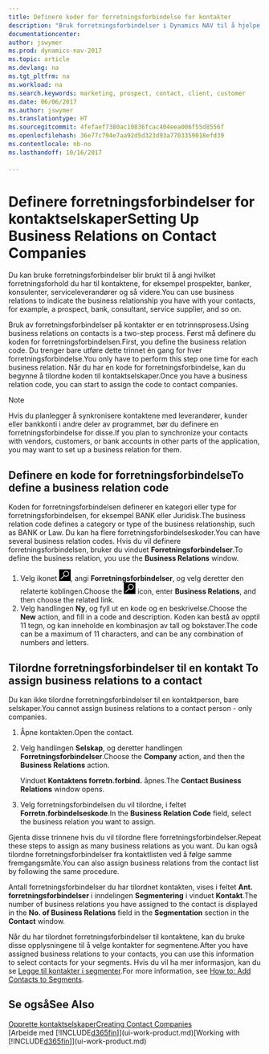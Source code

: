 ```yaml
---
title: Definere koder for forretningsforbindelse for kontakter
description: "Bruk forretningsforbindelser i Dynamics NAV til å hjelpe til med markedsføring, og til å angi hvilket forretningsforhold du har til prospekter, klienter og kunder, for eksempel en bank eller serviceleverandør."
documentationcenter: 
author: jswymer
ms.prod: dynamics-nav-2017
ms.topic: article
ms.devlang: na
ms.tgt_pltfrm: na
ms.workload: na
ms.search.keywords: marketing, prospect, contact, client, customer
ms.date: 06/06/2017
ms.author: jswymer
ms.translationtype: HT
ms.sourcegitcommit: 4fefaef7380ac10836fcac404eea006f55d8556f
ms.openlocfilehash: 36e77c794e7aa92d5d323d93a7703359018efd39
ms.contentlocale: nb-no
ms.lasthandoff: 10/16/2017

---
```

# <a name="setting-up-business-relations-on-contact-companies"></a><span data-ttu-id="a782f-103">Definere forretningsforbindelser for kontaktselskaper</span><span class="sxs-lookup"><span data-stu-id="a782f-103">Setting Up Business Relations on Contact Companies</span></span>
<span data-ttu-id="a782f-104">Du kan bruke forretningsforbindelser blir brukt til å angi hvilket forretningsforhold du har til kontaktene, for eksempel prospekter, banker, konsulenter, serviceleverandører og så videre.</span><span class="sxs-lookup"><span data-stu-id="a782f-104">You can use business relations to indicate the business relationship you have with your contacts, for example, a prospect, bank, consultant, service supplier, and so on.</span></span>

<span data-ttu-id="a782f-105">Bruk av forretningsforbindelser på kontakter er en totrinnsprosess.</span><span class="sxs-lookup"><span data-stu-id="a782f-105">Using business relations on contacts is a two-step process.</span></span> <span data-ttu-id="a782f-106">Først må definere du koden for forretningsforbindelsen.</span><span class="sxs-lookup"><span data-stu-id="a782f-106">First, you define the business relation code.</span></span> <span data-ttu-id="a782f-107">Du trenger bare utføre dette trinnet én gang for hver forretningsforbindelse.</span><span class="sxs-lookup"><span data-stu-id="a782f-107">You only have to perform this step one time for each business relation.</span></span> <span data-ttu-id="a782f-108">Når du har en kode for forretningsforbindelse, kan du begynne å tilordne koden til kontaktselskaper.</span><span class="sxs-lookup"><span data-stu-id="a782f-108">Once you have a business relation code, you can start to assign the code to contact companies.</span></span>

> [!NOTE]  
>   <span data-ttu-id="a782f-109">Hvis du planlegger å synkronisere kontaktene med leverandører, kunder eller bankkonti i andre deler av programmet, bør du definere en forretningsforbindelse for disse.</span><span class="sxs-lookup"><span data-stu-id="a782f-109">If you plan to synchronize your contacts with vendors, customers, or bank accounts in other parts of the application, you may want to set up a business relation for them.</span></span>

## <a name="to-define-a-business-relation-code"></a><span data-ttu-id="a782f-110">Definere en kode for forretningsforbindelse</span><span class="sxs-lookup"><span data-stu-id="a782f-110">To define a business relation code</span></span>
<span data-ttu-id="a782f-111">Koden for forretningsforbindelsen definerer en kategori eller type for forretningsforbindelsen, for eksempel BANK eller Juridisk.</span><span class="sxs-lookup"><span data-stu-id="a782f-111">The business relation code defines a category or type of the business relationship, such as BANK or Law.</span></span> <span data-ttu-id="a782f-112">Du kan ha flere forretningsforbindelseskoder.</span><span class="sxs-lookup"><span data-stu-id="a782f-112">You can have several business relation codes.</span></span> <span data-ttu-id="a782f-113">Hvis du vil definere forretningsforbindelsen, bruker du vinduet **Forretningsforbindelser**.</span><span class="sxs-lookup"><span data-stu-id="a782f-113">To define the business relation, you use the **Business Relations** window.</span></span>

1. <span data-ttu-id="a782f-114">Velg ikonet ![Søk etter side eller rapport](media/ui-search/search_small.png "Søk etter side eller rapport"), angi **Forretningsforbindelser**, og velg deretter den relaterte koblingen.</span><span class="sxs-lookup"><span data-stu-id="a782f-114">Choose the ![Search for Page or Report](media/ui-search/search_small.png "Search for Page or Report icon") icon, enter **Business Relations**, and then choose the related link.</span></span>
2. <span data-ttu-id="a782f-115">Velg handlingen **Ny**, og fyll ut en kode og en beskrivelse.</span><span class="sxs-lookup"><span data-stu-id="a782f-115">Choose the **New** action, and fill in a code and description.</span></span> <span data-ttu-id="a782f-116">Koden kan bestå av opptil 11 tegn, og kan inneholde en kombinasjon av tall og bokstaver.</span><span class="sxs-lookup"><span data-stu-id="a782f-116">The code can be a maximum of 11 characters, and can be any combination of numbers and letters.</span></span>

## <span data-ttu-id="a782f-117"><a name="AssignBusRelContact"></a> Tilordne forretningsforbindelser til en kontakt</span><span class="sxs-lookup"><span data-stu-id="a782f-117"><a name="AssignBusRelContact"></a> To assign business relations to a contact</span></span>
<span data-ttu-id="a782f-118">Du kan ikke tilordne forretningsforbindelser til en kontaktperson, bare selskaper.</span><span class="sxs-lookup"><span data-stu-id="a782f-118">You cannot assign business relations to a contact person - only companies.</span></span>

1. <span data-ttu-id="a782f-119">Åpne kontakten.</span><span class="sxs-lookup"><span data-stu-id="a782f-119">Open the contact.</span></span>
2. <span data-ttu-id="a782f-120">Velg handlingen **Selskap**, og deretter handlingen **Forretningsforbindelser**.</span><span class="sxs-lookup"><span data-stu-id="a782f-120">Choose the **Company** action, and then the **Business Relations** action.</span></span>

    <span data-ttu-id="a782f-121">Vinduet **Kontaktens forretn.forbind.** åpnes.</span><span class="sxs-lookup"><span data-stu-id="a782f-121">The **Contact Business Relations** window opens.</span></span>
3. <span data-ttu-id="a782f-122">Velg forretningsforbindelsen du vil tilordne, i feltet **Forretn.forbindelseskode**.</span><span class="sxs-lookup"><span data-stu-id="a782f-122">In the **Business Relation Code** field, select the business relation you want to assign.</span></span>

<span data-ttu-id="a782f-123">Gjenta disse trinnene hvis du vil tilordne flere forretningsforbindelser.</span><span class="sxs-lookup"><span data-stu-id="a782f-123">Repeat these steps to assign as many business relations as you want.</span></span> <span data-ttu-id="a782f-124">Du kan også tilordne forretningsforbindelser fra kontaktlisten ved å følge samme fremgangsmåte.</span><span class="sxs-lookup"><span data-stu-id="a782f-124">You can also assign business relations from the contact list by following the same procedure.</span></span>

<span data-ttu-id="a782f-125">Antall forretningsforbindelser du har tilordnet kontakten, vises i feltet **Ant. forretningsforbindelser** i inndelingen **Segmentering** i vinduet **Kontakt**.</span><span class="sxs-lookup"><span data-stu-id="a782f-125">The number of business relations you have assigned to the contact is displayed in the **No. of Business Relations** field in the **Segmentation** section in the **Contact** window.</span></span>

<span data-ttu-id="a782f-126">Når du har tilordnet forretningsforbindelser til kontaktene, kan du bruke disse opplysningene til å velge kontakter for segmentene.</span><span class="sxs-lookup"><span data-stu-id="a782f-126">After you have assigned business relations to your contacts, you can use this information to select contacts for your segments.</span></span> <span data-ttu-id="a782f-127">Hvis du vil ha mer informasjon, kan du se [Legge til kontakter i segmenter](marketing-add-contact-segment.md).</span><span class="sxs-lookup"><span data-stu-id="a782f-127">For more information, see [How to: Add Contacts to Segments](marketing-add-contact-segment.md).</span></span>

## <a name="see-also"></a><span data-ttu-id="a782f-128">Se også</span><span class="sxs-lookup"><span data-stu-id="a782f-128">See Also</span></span>
[<span data-ttu-id="a782f-129">Opprette kontaktselskaper</span><span class="sxs-lookup"><span data-stu-id="a782f-129">Creating Contact Companies</span></span>](marketing-create-contact-companies.md)  
<span data-ttu-id="a782f-130">[Arbeide med [!INCLUDE[d365fin](includes/d365fin_md.md)]](ui-work-product.md)</span><span class="sxs-lookup"><span data-stu-id="a782f-130">[Working with [!INCLUDE[d365fin](includes/d365fin_md.md)]](ui-work-product.md)</span></span>

